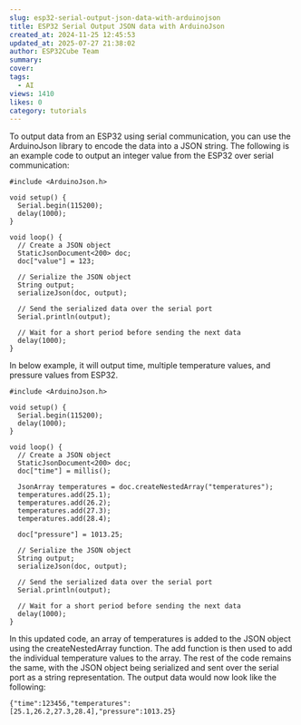 ```yaml
---
slug: esp32-serial-output-json-data-with-arduinojson
title: ESP32 Serial Output JSON data with ArduinoJson
created_at: 2024-11-25 12:45:53
updated_at: 2025-07-27 21:38:02
author: ESP32Cube Team
summary: 
cover:
tags:
  - AI
views: 1410
likes: 0
category: tutorials
---
```


To output data from an ESP32 using serial communication, you can use the ArduinoJson library to encode the data into a JSON string. The following is an example code to output an integer value from the ESP32 over serial communication:

``` arduino
#include <ArduinoJson.h>

void setup() {
  Serial.begin(115200);
  delay(1000);
}

void loop() {
  // Create a JSON object
  StaticJsonDocument<200> doc;
  doc["value"] = 123;

  // Serialize the JSON object
  String output;
  serializeJson(doc, output);

  // Send the serialized data over the serial port
  Serial.println(output);

  // Wait for a short period before sending the next data
  delay(1000);
}

```

In below example, it will output time, multiple temperature values, and pressure values from ESP32.

``` arduino
#include <ArduinoJson.h>

void setup() {
  Serial.begin(115200);
  delay(1000);
}

void loop() {
  // Create a JSON object
  StaticJsonDocument<200> doc;
  doc["time"] = millis();

  JsonArray temperatures = doc.createNestedArray("temperatures");
  temperatures.add(25.1);
  temperatures.add(26.2);
  temperatures.add(27.3);
  temperatures.add(28.4);

  doc["pressure"] = 1013.25;

  // Serialize the JSON object
  String output;
  serializeJson(doc, output);

  // Send the serialized data over the serial port
  Serial.println(output);

  // Wait for a short period before sending the next data
  delay(1000);
}
```


In this updated code, an array of temperatures is added to the JSON object using the createNestedArray function. The add function is then used to add the individual temperature values to the array. The rest of the code remains the same, with the JSON object being serialized and sent over the serial port as a string representation. The output data would now look like the following:

```
{"time":123456,"temperatures":[25.1,26.2,27.3,28.4],"pressure":1013.25}
```
